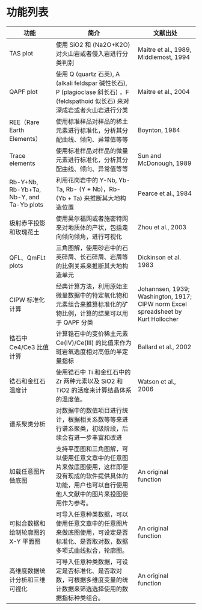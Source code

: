 # 功能列表


|功能|简介|文献出处
|--|--|--|
|TAS plot|使用 SiO2 和 (Na2O+K2O) 对火山岩或者侵入岩进行分类判别|Maitre et al., 1989, Middlemost, 1994|
|QAPF plot|使用 Q (quartz 石英), A (alkali feldspar 碱性长石), P (plagioclase 斜长石) ，F (feldspathoid 似长石) 来对深成岩或者火山岩进行分类|Maitre et al., 2004|
|REE（Rare Earth Elements） |使用标准样品对样品的稀土元素进行标准化，分析其分配曲线、倾向、异常值等等|Boynton, 1984|
|Trace elements |使用标准样品对样品的微量元素进行标准化，分析其分配曲线、倾向、异常值等等|Sun and McDonough, 1989|
|Rb-Y+Nb, Rb-Yb+Ta, Nb-Y, and Ta-Yb plots|利用花岗岩中的 Y-Nb, Yb-Ta, Rb- (Y + Nb)，Rb- (Yb + Ta) 来推断其大地构造位置|Pearce et al., 1984|
|极射赤平投影和玫瑰花土|使用吴尔福网或者施密特网来对地质体的产状，包括走向倾向倾角，进行可视化|Zhou et al., 2003|
|QFL、QmFLt plots|三角图解，使用砂岩中的石英碎屑、长石碎屑、岩屑等的比例关系来推断其大地构造单元|Dickinson et al. 1983|
|CIPW 标准化计算|经典计算方法，利用原始主微量数据中的特定氧化物和元素组合来推算标准化的矿物比例，计算的结果可以用于 QAPF 分类|Johannsen, 1939; Washington, 1917; CIPW norm Excel spreadsheet by Kurt Hollocher|
|锆石中 Ce4/Ce3 比值计算|计算锆石中的变价稀土元素 Ce(IV)/Ce(III) 的比值来作为斑岩氧逸度相对高低的半定量指标|Ballard et al., 2002|
|锆石和金红石温度计|使用锆石中 Ti 和金红石中的 Zr 两种元素以及 SiO2 和 TiO2 的活度来计算结晶体系的温度值。|Watson et al., 2006|
|谱系聚类分析|对数据中的数值项目进行统计，根据相关系数等等来进行谱系聚类，初级阶段，后续会有进一步丰富和改进|
|加载任意图片做底图|支持平面图和三角图解，可以使用任意文章中的任意图片来做底图使用，这样即便没有现成的软件提供具体的功能，用户也可以自行使用他人文献中的图片来投图使用作为参考。|An original function|
|可拟合数据和绘制轮廓图的 X-Y 平面图|可导入任意种类数据，可以使用任意文章中的任意图片来做底图使用，可设定是否标准化、是否取对数，数据多项式曲线拟合，轮廓图。|An original function|
|高维度数据统计分析和三维可视化|可导入任意种类数据，可设定是否标准化、是否取对数，可根据多维度变量的统计数据来筛选选择使用的数据指标种类组合。|An original function|
